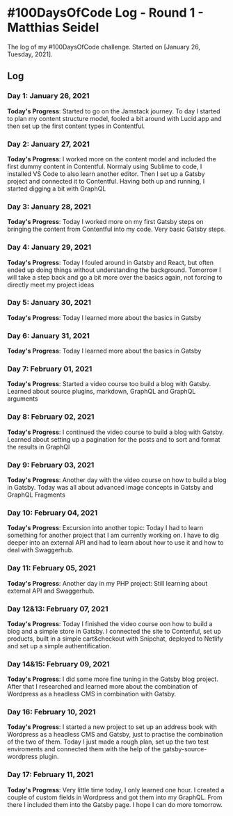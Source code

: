 # #100DaysOfCode Log - Round 1 - Matthias Seidel

The log of my #100DaysOfCode challenge. Started on [January 26, Tuesday, 2021].

## Log

### Day 1: January 26, 2021
**Today's Progress**: Started to go on the Jamstack journey. To day I started to plan my content structure model, fooled a bit around with Lucid.app and then set up the first content types in Contentful. 

### Day 2: January 27, 2021
**Today's Progress**: I worked more on the content model and included the first dummy content in Contentful. Normaly using Sublime to code, I installed VS Code to also learn another editor. Then I set up a Gatsby project and connected it to Contentful. Having both up and running, I started digging a bit with GraphQL 

### Day 3: January 28, 2021
**Today's Progress**: Today I worked more on my first Gatsby steps on bringing the content from Contentful into my code. Very basic Gatsby steps.

### Day 4: January 29, 2021
**Today's Progress**: Today I fouled around in Gatsby and React, but often ended up doing things without understanding the background. Tomorrow I will take a step back and go a bit more over the basics again, not forcing to directly meet my project ideas 

### Day 5: January 30, 2021
**Today's Progress**: Today I learned more about the basics in Gatsby

### Day 6: January 31, 2021
**Today's Progress**: Today I learned more about the basics in Gatsby

### Day 7: February 01, 2021
**Today's Progress**: Started a video course too build a blog with Gatsby. Learned about source plugins, markdown, GraphQL and GraphQL arguments

### Day 8: February 02, 2021
**Today's Progress**: I continued the video course to build a blog with Gatsby. Learned about setting up a pagination for the posts and to sort and format the results in GraphQl

### Day 9: February 03, 2021
**Today's Progress**: Another day with the video course on how to build a blog in Gatsby. Today was all about advanced image concepts in Gatsby and GraphQL Fragments

### Day 10: February 04, 2021
**Today's Progress**: Excursion into another topic: Today I had to learn something for another project that I am currently working on. I have to dig deeper into an external API and had to learn about how to use it and how to deal with Swaggerhub.

### Day 11: February 05, 2021
**Today's Progress**: Another day in my PHP project: Still learning about  external API and Swaggerhub.

### Day 12&13: February 07, 2021
**Today's Progress**: Today I finished the video course oon how to build a blog and a simple store in Gatsby. I connected the site to Contenful, set up products, built in a simple cart&checkout with Snipchat, deployed to Netlify and set up a simple authentification.  

### Day 14&15: February 09, 2021
**Today's Progress**: I did some more fine tuning in the Gatsby blog project. After that I researched and learned more about the combination of Wordpress as a headless CMS in combination with Gatsby. 

### Day 16: February 10, 2021
**Today's Progress**: I started a new project to set up an address book with Wordpress as a headless CMS and Gatsby, just to practise the combination of the two of them. Today I just made a rough plan, set up the two test enviroments and connected them with the help of the gatsby-source-wordpress plugin. 

### Day 17: February 11, 2021
**Today's Progress**: Very little time today, I only learned one hour. I created a couple of custom fields in Wordpress and got them into my GraphQL. From there I included them into the Gatsby page. I hope I can do more tomorrow.